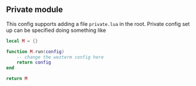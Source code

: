 ## Private module
This config supports adding a file `private.lua` in the root. Private config set up can be specified doing something like
```lua
local M = {}

function M.run(config)
    -- change the wezterm config here 
    return config
end

return M
```
